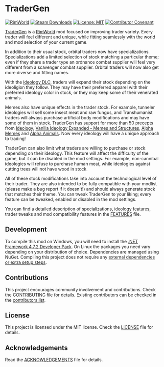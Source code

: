TraderGen
===

[![RimWorld](https://img.shields.io/badge/RimWorld-1.4-informational)](https://rimworldgame.com/) [![Steam Downloads](https://img.shields.io/steam/downloads/2804121197)](https://steamcommunity.com/sharedfiles/filedetails/?id=2804121197) [![License: MIT](https://img.shields.io/badge/License-MIT-yellow.svg)](https://opensource.org/licenses/MIT) [![Contributor Covenant](https://img.shields.io/badge/Contributor%20Covenant-2.1-4baaaa.svg)](CODE_OF_CONDUCT.md)

[TraderGen](https://steamcommunity.com/sharedfiles/filedetails/?id=2804121197) is a [RimWorld](https://rimworldgame.com/) mod focused on improving trader variety. Every trader will feel different and unique, while fitting seamlessly with the world and mod selection of your current game.

In addition to their usual stock, orbital traders now have specializations. Specializations add a limited selection of stock matching a particular theme; even if they share a trader type an ordnance combat supplier will feel very different from a scavenger combat supplier. Orbital traders will now also get more diverse and fitting names.

With the [Ideology DLC](https://rimworldgame.com/ideology/), traders will expand their stock depending on the ideoligion they follow. They may have their preferred apparel with their preferred ideology color in stock, or they may keep some of their venerated animals.

Memes also have unique effects in the trader stock. For example, tunneler ideologies will sell some insect meat and raw fungus, and Transhumanist traders will always purchase artificial body modifications and may have some of them in stock. TraderGen has support for more than 50 precepts from [Ideology](https://rimworldwiki.com/wiki/Ideoligion#Precepts), [Vanilla Ideology Expanded - Memes and Structures](https://steamcommunity.com/sharedfiles/filedetails/?id=2636329500), [Alpha Memes](https://steamcommunity.com/sharedfiles/filedetails/?id=2661356814) and [Alpha Animals](https://steamcommunity.com/sharedfiles/filedetails/?id=1541721856). Now every ideology will have a unique approach to trading!

TraderGen can also limit what traders are willing to purchase or stock depending on their ideology. This feature will affect the difficulty of the game, but it can be disabled in the mod settings. For example, non-cannibal ideologies will refuse to purchase human meat, while ideologies against cutting trees will not have wood in stock.

All of these stock modifications take into account the technological level of their trader. They are also intended to be fully compatible with your modlist (please make a bug report if it doesn't!) and should always generate stock that matches their theme. You can tweak TraderGen to your liking; every feature can be tweaked, enabled or disabled in the mod settings.

You can find a detailed description of specializations, ideology features, trader tweaks and mod compatibility features in the [FEATURES](FEATURES.md) file.

Development
---

To compile this mod on Windows, you will need to install the [.NET Framework 4.7.2 Developer Pack](https://dotnet.microsoft.com/en-us/download/dotnet-framework/net472). On Linux the packages you need vary depending on your distribution of choice. Dependencies are managed using NuGet. Compiling this project does not require any [external dependencies or extra setup steps](https://ludeon.com/forums/index.php?topic=49914.0).

Contributions
---

This project encourages community involvement and contributions. Check the [CONTRIBUTING](CONTRIBUTING.md) file for details. Existing contributors can be checked in the [contributors list](https://gitlab.com/joseasoler/tradergen/-/graphs/main).

License
---

This project is licensed under the MIT license. Check the [LICENSE](LICENSE) file for details.

Acknowledgements
---

Read the [ACKNOWLEDGEMENTS](ACKNOWLEDGEMENTS.md) file for details.
